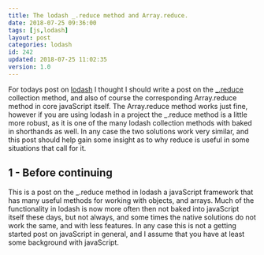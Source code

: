```yaml
---
title: The lodash _.reduce method and Array.reduce.
date: 2018-07-25 09:36:00
tags: [js,lodash]
layout: post
categories: lodash
id: 242
updated: 2018-07-25 11:02:35
version: 1.0
---
```


For todays post on [lodash](https://lodash.com/) I thought I should write a post on the [\_.reduce](https://lodash.com/docs/4.17.10#reduce) collection method, and also of course the corresponding Array.reduce method in core javaScript itself. The Array.reduce method works just fine, however if you are using lodash in a project the \_.reduce method is a little more robust, as it is one of the many lodash collection methods with baked in shorthands as well. In any case the two solutions work very similar, and this post should help gain some insight as to why reduce is useful in some situations that call for it.

<!-- more -->

## 1 - Before continuing

This is a post on the \_.reduce method in lodash a javaScript framework that has many useful methods for working with objects, and arrays. Much of the functionality in lodash is now more often then not baked into javaScript itself these days, but not always, and some times the native solutions do not work the same, and with less features. In any case this is not a getting started post on javaScript in general, and I assume that you have at least some background with javaScript.